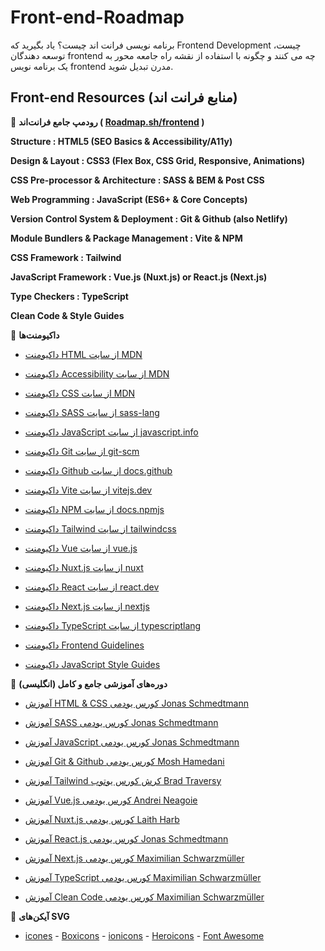 # Front-end-Roadmap
برنامه نویسی فرانت اند چیست؟ یاد بگیرید که Frontend Development چیست، توسعه دهندگان frontend چه می کنند و چگونه با استفاده از نقشه راه جامعه محور به یک برنامه نویس frontend مدرن تبدیل شوید.

## Front-end Resources (منابع فرانت اند)

🎯 **رودمپ جامع فرانت‌اند ( [Roadmap.sh/frontend](https://roadmap.sh/frontend) )**

**Structure : HTML5 (SEO Basics & Accessibility/A11y)**

**Design & Layout : CSS3 (Flex Box, CSS Grid, Responsive, Animations)**

**CSS Pre-processor & Architecture : SASS & BEM & Post CSS**

**Web Programming : JavaScript (ES6+ & Core Concepts)**

**Version Control System & Deployment : Git & Github (also Netlify)**

**Module Bundlers & Package Management : Vite & NPM**

**CSS Framework : Tailwind**

**JavaScript Framework : Vue.js (Nuxt.js) or React.js (Next.js)**

**Type Checkers : TypeScript**

**Clean Code & Style Guides**

🎯 **داکیومنت‌ها**

- [داکیومنت HTML از سایت MDN](https://developer.mozilla.org/en-US/docs/Web/HTML)

- [داکیومنت Accessibility از سایت MDN](https://developer.mozilla.org/en-US/docs/Learn/Accessibility)

- [داکیومنت CSS از سایت MDN](https://developer.mozilla.org/en-US/docs/Web/CSS)

- [داکیومنت SASS از سایت sass-lang](https://sass-lang.com/documentation/)

- [داکیومنت JavaScript از سایت javascript.info](https://javascript.info/)

- [داکیومنت Git از سایت git-scm](https://git-scm.com/doc)

- [داکیومنت Github از سایت docs.github](https://docs.github.com/en)

- [داکیومنت Vite از سایت vitejs.dev](https://vitejs.dev/guide/)

- [داکیومنت NPM از سایت docs.npmjs](https://docs.npmjs.com/)

- [داکیومنت Tailwind از سایت tailwindcss](https://tailwindcss.com/docs/installation)

- [داکیومنت Vue از سایت vue.js](https://vuejs.org/guide/introduction.html)

- [داکیومنت Nuxt.js از سایت nuxt](https://nuxt.com/docs/getting-started/introduction)

- [داکیومنت React از سایت react.dev](https://react.dev/)

- [داکیومنت Next.js از سایت nextjs](https://nextjs.org/docs)

- [داکیومنت TypeScript از سایت typescriptlang](https://www.typescriptlang.org/docs/)

- [داکیومنت Frontend Guidelines](https://github.com/bendc/frontend-guidelines)

- [داکیومنت JavaScript Style Guides](https://github.com/airbnb/javascript)

🎯 **دوره‌های آموزشی جامع و کامل (انگلیسی)**

- [آموزش HTML & CSS کورس یودمی Jonas Schmedtmann](https://downloadlynet.ir/2020/13/3441/03/build-responsive-real-world-websites-with-html5-and-css3/17/?#/3441-udemy-172414032704.html) 

- [آموزش SASS کورس یودمی Jonas Schmedtmann](https://downloadlynet.ir/2020/15/5783/03/advanced-css-and-sass-flexbox-grid-animations-and-more/22/?#/5783-udemy-172415035604.html)

- [آموزش JavaScript کورس یودمی Jonas Schmedtmann](https://downloadlynet.ir/2020/13/3646/03/the-complete-javascript-course-2020-build-real-projects/18/?#/3646-udemy-172417032804.html)

- [آموزش Git & Github کورس یودمی Mosh Hamedani](https://downloadlynet.ir/2020/22/21461/09/the-ultimate-git-mastery-course/23/?#/21461-code-wit-172419031704.html)

- [آموزش Tailwind کرش کورس یوتوب Brad Traversy](https://www.youtube.com/watch?v=dFgzHOX84xQ)

- [آموزش Vue.js کورس یودمی Andrei Neagoie](https://downloadlynet.ir/2021/08/47447/08/complete-vue-mastery-w-vuex-composition-api-router/00/?#/47447-udemy-172421033004.html)

- [آموزش Nuxt.js کورس یودمی Laith Harb](https://downloadlynet.ir/2022/07/88106/12/the-nuxt-3-bootcamp-the-complete-developer-guide-2/18/?#/88106-udemy-172423034204.html)

- [آموزش React.js کورس یودمی Jonas Schmedtmann](https://downloadlynet.ir/2023/06/98144/06/the-ultimate-react-course-2023-react-redux-more/17/?#/98144-udemy-172417035104.html)

- [آموزش Next.js کورس یودمی Maximilian Schwarzmüller](https://downloadlynet.ir/2021/04/35982/03/nextjs-react-the-complete-guide/21/?#/35982-udemy-172428034604.html)

- [آموزش TypeScript کورس یودمی Maximilian Schwarzmüller](https://downloadlynet.ir/2020/13/3266/03/understanding-typescript/15/?#/3266-udemy-172431031404.html)

- [آموزش Clean Code کورس یودمی Maximilian Schwarzmüller](https://downloadlynet.ir/2020/27/25769/11/clean-code/23/?#/25769-udemy-172431035704.html)


🎯 **آیکن‌های SVG**

- [icones](https://icones.js.org/collection/all) - [Boxicons](https://boxicons.com/) - [ionicons](https://ionic.io/ionicons) - [Heroicons](https://heroicons.com/) - [Font Awesome](https://fontawesome.com/icons)
